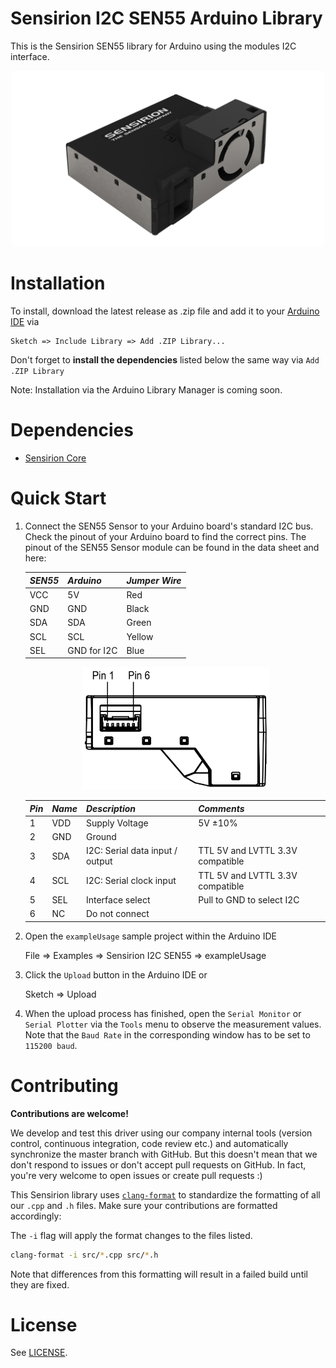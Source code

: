 # Sensirion I2C SEN55 Arduino Library

This is the Sensirion SEN55 library for Arduino using the modules I2C interface.

<center><img src="images/SEN5x.png" width="500px"></center>

# Installation

To install, download the latest release as .zip file and add it to your
[Arduino IDE](http://www.arduino.cc/en/main/software) via

	Sketch => Include Library => Add .ZIP Library...

Don't forget to **install the dependencies** listed below the same way via `Add .ZIP Library`

Note: Installation via the Arduino Library Manager is coming soon.

# Dependencies

* [Sensirion Core](https://github.com/Sensirion/arduino-core)

# Quick Start

1. Connect the SEN55 Sensor to your Arduino board's standard I2C bus. Check the pinout of your Arduino board to find the
   correct pins. The pinout of the SEN55 Sensor module can be found in the data sheet and here:

   | *SEN55* |   *Arduino*    | *Jumper Wire* |
   |---------|----------------|---------------|
   |   VCC   |       5V       |     Red       |
   |   GND   |       GND      |     Black     |
   |   SDA   |       SDA      |     Green     |
   |   SCL   |       SCL      |     Yellow    |
   |   SEL   |   GND for I2C  |     Blue      |

   <center><img src="images/SEN5X_pinout.png" width="300px"></center>

   | *Pin* | *Name* | *Description*                   | *Comments*                        |
   |-------|--------|---------------------------------|-----------------------------------|
   | 1     | VDD    | Supply Voltage                  | 5V ±10%
   | 2     | GND    | Ground                          |
   | 3     | SDA    | I2C: Serial data input / output | TTL 5V and LVTTL 3.3V compatible
   | 4     | SCL    | I2C: Serial clock input         | TTL 5V and LVTTL 3.3V compatible
   | 5     | SEL    | Interface select                | Pull to GND to select I2C
   | 6     | NC     | Do not connect                  |

2. Open the `exampleUsage` sample project within the Arduino IDE

   	File => Examples => Sensirion I2C SEN55 => exampleUsage

3. Click the `Upload` button in the Arduino IDE or

   	Sketch => Upload

4. When the upload process has finished, open the `Serial Monitor` or `Serial Plotter` via the `Tools` menu to observe
   the measurement values. Note that the `Baud Rate` in the corresponding window has to be set to `115200 baud`.

# Contributing

**Contributions are welcome!**

We develop and test this driver using our company internal tools (version control, continuous integration, code review
etc.) and automatically synchronize the master branch with GitHub. But this doesn't mean that we don't respond to issues
or don't accept pull requests on GitHub. In fact, you're very welcome to open issues or create pull requests :)

This Sensirion library uses
[`clang-format`](https://releases.llvm.org/download.html) to standardize the formatting of all our `.cpp` and `.h`
files. Make sure your contributions are formatted accordingly:

The `-i` flag will apply the format changes to the files listed.

```bash
clang-format -i src/*.cpp src/*.h
```

Note that differences from this formatting will result in a failed build until they are fixed.

# License

See [LICENSE](LICENSE).
